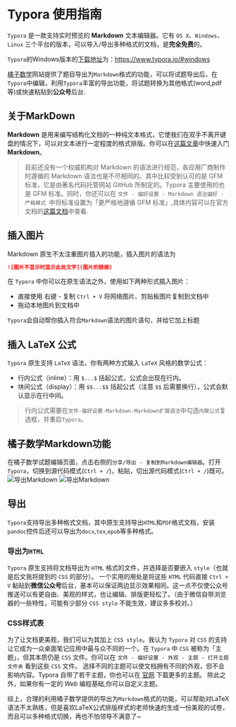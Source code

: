 # Typora 使用指南


`Typora` 是一款支持实时预览的 **Markdown** 文本编辑器。它有 `OS X`、`Windows`、`Linux` 三个平台的版本，可以导入/导出多种格式的文档，是**完全免费**的。

`Typora`的Windows版本的[下载地址](https://www.typora.io/#windows)为：https://www.typora.io/#windows

[橘子数学](https://www.mathcrowd.cn/index.php)网站提供了题目导出为`Markdown`格式的功能，可以将试题导出后，在`Typora`中编辑，利用`Typora`丰富的导出功能，将试题转换为其他格式(word,pdf等)或快速粘贴到**公众号**后台.

## 关于MarkDown
**Markdown** 是用来编写结构化文档的一种纯文本格式，它使我们在双手不离开键盘的情况下，可以对文本进行一定程度的格式排版。你可以在[这篇文章](http://support.typora.io/Strict-Mode/)中快速入门 **Markdown**。
> 目前还没有一个权威机构对 Markdown 的语法进行规范，各应用厂商制作时遵循的 Markdown 语法也是不尽相同的。其中比较受到认可的是 GFM 标准，它是由著名代码托管网站 GitHub 所制定的。Typora 主要使用的也是 GFM 标准。同时，你还可以在 `文件 - 偏好设置 - Markdown 语法偏好 - 严格模式 `中将标准设置为「更严格地遵循 GFM 标准」,具体内容可以在官方文档的[这篇文档](https://support.typora.io/Strict-Mode/)中查看.


## 插入图片

Markdown 原生不太注重图片插入的功能，插入图片的语法为

```md
![图片不显示时显示此处文字](图片的链接)
```

在 `Typora` 中你可以在原生语法之外，使用如下两种形式插入图片：

- 直接使用 右键 - 复制 `Ctrl + V` 将网络图片、剪贴板图片复制到文档中
- 拖动本地图片到文档中
  
`Typora`会自动帮你插入符合`Markdown`语法的图片语句，并给它加上标题

## 插入 LaTeX 公式

`Typora` 原生支持 `LaTeX` 语法，你有两种方式输入 `LaTeX` 风格的数学公式：

- 行内公式（inline）：用 `$...$` 括起公式，公式会出现在行内。
- 块间公式（display）：用 `$$...$$` 括起公式（注意 `$$` 后需要换行），公式会默认显示在行中间。

> 行内公式需要在`文件-偏好设置-Markdown-Markdown扩展语法`中勾选`内联公式`复选框，并重启`Typora`。


## 橘子数学Markdown功能
在橘子数学试题编辑页面，点击右侧的`分享/导出 - 复制到Markdown编辑器`。打开`Typora`，切换到源代码模式(`Ctrl + /`)，粘贴，切出源代码模式(`Ctrl + /`)既可。
![导出Markdown](md_ept)
![导出Markdown](md_pst)

## 导出
`Typora`支持导出多种格式文档，其中原生支持导出`HTML`和`PDF`格式文档，安装`pandoc`控件后还可以导出为`docx`,`tex`,`epub`等多种格式。

### 导出为`HTML`
`Typora` 原生支持将文档导出为 `HTML` 格式的文件，并选择是否要嵌入 `style`（也就是后文我将提到的 `CSS` 的部分）。
一个实用的用处是将这些 `HTML` 代码直接 `Ctrl + V` 黏贴到**微信公众号**后台，基本可以保证两边显示效果相同。这一点不仅使公众号推送可以有更自由、美观的样式，也让编辑、排版更轻松了。（由于微信自带浏览器的一些特性，可能有少部分 `CSS style` 不能生效，建议多多校对。）

### CSS样式表
为了让文档更美观，我们可以为其加上 `CSS style`。我认为 `Typora` 对 `CSS` 的支持让它成为一众桌面笔记应用中最与众不同的一个。在 `Typora` 中 `CSS` 被称为「主题」，但其本质仍是 `CSS` 文件。你可以在 `文件 - 偏好设置 - 外观 - 主题 - 打开主题文件夹` 看到这些 `CSS` 文件。
选择不同的主题可以使文档拥有不同的外观，但不会影响内容。Typora 自带了若干主题，你也可以在 [官网](http://theme.typora.io/) 下载更多的主题。
除此之外，如果你有一定的 *Web* 编程基础,你可以自定义主题。


综上，合理的利用橘子数学提供的导出为`Markdown`格式的功能，可以帮助对LaTeX语法不太熟练，但是喜欢LaTeX公式排版样式的老师快速的生成一份美观的试卷，而且可以多种格式切换，再也不怕领导不满意了~